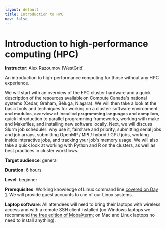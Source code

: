 ```yaml
---
layout: default
title: Introduction to HPC
nav: false
---
```


# Introduction to high-performance computing (HPC)

**Instructor**: Alex Razoumov (WestGrid)

An introduction to high-performance computing for those without any HPC experience.

We will start with an overview of the HPC cluster hardware and a quick description of the resources
available on Compute Canada's national systems (Cedar, Graham, Béluga, Niagara). We will then take a look
at the basic tools and techniques for working on a cluster: software environment and modules, overview of
installed programming languages and compilers, quick introduction to parallel programming frameworks,
working with make and Makefiles, and installing new software locally. Next, we will discuss Slurm job
scheduler: why use it, fairshare and priority, submitting serial jobs and job arrays, submitting OpenMP /
MPI / hybrid / GPU jobs, working inside interactive jobs, and tracking your job's memory usage. We will
also take a quick look at working with Python and R on the clusters, as well as best practices in cluster
workflows.

**Target audience**: general

<!-- **Course plan**: -->

**Duration**: 6 hours

**Level**: beginner

**Prerequisites**: Working knowledge of Linux command line [covered on Day 1](bash). We will provide
guest accounts to one of our Linux systems.

**Laptop software**: All attendees will need to bring their laptops with wireless access and with a
remote SSH client installed (on Windows laptops we recommend <a
href="https://mobaxterm.mobatek.net/download.html" target="_blank">the free edition of MobaXterm</a>; on Mac and Linux
laptops no need to install anything).
